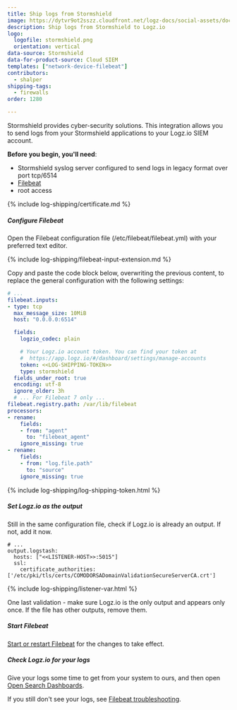 ```yaml
---
title: Ship logs from Stormshield
image: https://dytvr9ot2sszz.cloudfront.net/logz-docs/social-assets/docs-social.jpg
description: Ship logs from Stormshield to Logz.io
logo:
  logofile: stormshield.png
  orientation: vertical
data-source: Stormshield
data-for-product-source: Cloud SIEM
templates: ["network-device-filebeat"]
contributors:
  - shalper
shipping-tags:
  - firewalls
order: 1280

---
```

Stormshield provides cyber-security solutions. This integration allows you to send logs from your Stormshield applications to your Logz.io SIEM account.

**Before you begin, you'll need**:

* Stormshield syslog server configured to send logs in legacy format over port tcp/6514
* [Filebeat](https://www.elastic.co/guide/en/beats/filebeat/current/filebeat-installation.html)
* root access

<div class="tasklist">

{% include log-shipping/certificate.md %}

##### Configure Filebeat

Open the Filebeat configuration file (/etc/filebeat/filebeat.yml) with your preferred text editor.

{% include log-shipping/filebeat-input-extension.md %}


Copy and paste the code block below, overwriting the previous content, to replace the general configuration with the following settings:

```yaml
# ...
filebeat.inputs:
- type: tcp
  max_message_size: 10MiB
  host: "0.0.0.0:6514"

  fields:
    logzio_codec: plain

    # Your Logz.io account token. You can find your token at
    #  https://app.logz.io/#/dashboard/settings/manage-accounts
    token: <<LOG-SHIPPING-TOKEN>>
    type: stormshield
  fields_under_root: true
  encoding: utf-8
  ignore_older: 3h 
  # ... For Filebeat 7 only ...
filebeat.registry.path: /var/lib/filebeat
processors:
- rename:
    fields:
    - from: "agent"
      to: "filebeat_agent"
    ignore_missing: true
- rename:
    fields:
    - from: "log.file.path"
      to: "source"
    ignore_missing: true
```
{% include log-shipping/log-shipping-token.html %}

##### Set Logz.io as the output

Still in the same configuration file, check if Logz.io is already an output. If not, add it now.

```
# ...
output.logstash:
  hosts: ["<<LISTENER-HOST>>:5015"]
  ssl:
    certificate_authorities: ['/etc/pki/tls/certs/COMODORSADomainValidationSecureServerCA.crt']
```

{% include log-shipping/listener-var.html %} 

One last validation - make sure Logz.io is the only output and appears only once.
If the file has other outputs, remove them.

##### Start Filebeat

[Start or restart Filebeat](https://www.elastic.co/guide/en/beats/filebeat/master/filebeat-starting.html) for the changes to take effect.


##### Check Logz.io for your logs

Give your logs some time to get from your system to ours, and then open [Open Search Dashboards](https://app.logz.io/#/dashboard/osd).

If you still don't see your logs, see [Filebeat troubleshooting](https://docs.logz.io/shipping/log-sources/filebeat.html#troubleshooting).

</div>
